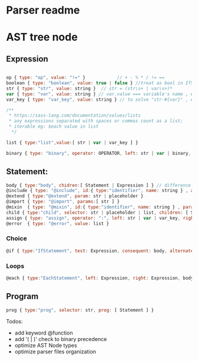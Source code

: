 # Parser readme

# AST tree node

## Expression

```js

op { type: "op", value: "!=" }            // + - % * / != ==
boolean { type: "boolean", value: true | false } //treat as bool in IfStatement -> test
str { type: "str", value: string }  // str = (str\s+ | var\s+)*
var { type: "var", value: string } // var.value === variable's name , expression deleted after evaluation
var_key { type: "var_key", value: string } // to solve "str-#{var}" , expression replaced after evaluation

/**
 * https://sass-lang.com/documentation/values/lists
 * any expressions separated with spaces or commas count as a list;
 * iterable eg: $each value in list
  */

list { type:"list",value:[ str | var | var_key ] }

binary { type: "binary", operator: OPERATOR, left: str | var | binary, right: str | var | binary } // + | - | * | /
```

## Statement:

```js
body { type:"body", chidren:[ Statement | Expression ] } // difference between body and child: child contains selector
@include { type: "@include", id:{ type:"identifier", name: string } , args: [ str | var | binary ] }
@extend { type:"@extend", param: str | placeholder }
@import { type: "@import", params:[ str ] }
@mixin  { type: "@mixin", id:{ type:"identifier", name: string } , params: [ var | assign ], body: body }
child { type:"child", selector: str | placeholder | list, children: [ Statement | Expression ] }
assign { type: "assign", operator: ":", left: str | var | var_key, right: list }
@error  { type: "@error", value: list }
```

### Choice

```js
@if { type:"IfStatement", test: Expression, consequent: body, alternate: IfStatement | body | null }

```

### Loops



```js
@each { type:"EachStatement", left: Expression, right: Expression, body }
```
## Program

```js
prog { type:"prog", selector: str, prog: [ Statement ] }
```
Todos: 

* add keyword @function
* add '( | )' check to binary precedence
* optimize AST Node types
* optimize parser files organization